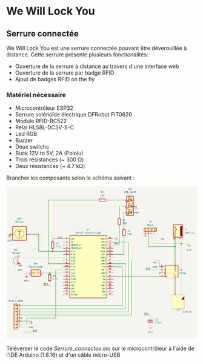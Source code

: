 # We Will Lock You
## Serrure connectée

We Will Lock You est une serrure connectée pouvant être déverouillée à distance.
Cette serrure présente plusieurs fonctionalités:

- Ouverture de la serrure à distance au travers d'une interface web
- Ouverture de la serrure par badge RFID
- Ajout de badges RFID on the fly

### Matériel nécessaire

- Microcontrôleur ESP32
- Serrure solénoïde électrique DFRobot FIT0620
- Module RFID-RC522
- Relai HLS8L-DC3V-S-C
- Led RGB
- Buzzer
- Deux switchs
- Buck 12V to 5V, 2A (Pololu)
- Trois résistances (~ 300 Ω)
- Deux résistances (~ 4.7 kΩ)

Brancher les composants selon le schéma suivant :

![Schema](./schema.png)

Téléverser le code _Serrure_connectee.ino_ sur le microcontrôleur à l'aide de l'IDE Arduino (1.8.16) et d'un câble micro-USB
